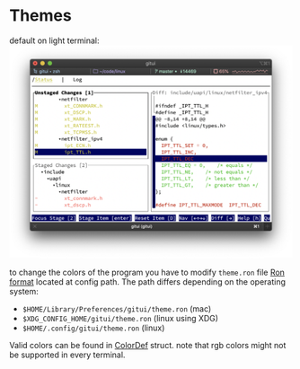 # Themes 

default on light terminal:
![](assets/light-theme.png)

to change the colors of the program you have to modify `theme.ron` file
[Ron format](https://github.com/ron-rs/ron) located at config path. The path differs depending on the operating system:

* `$HOME/Library/Preferences/gitui/theme.ron` (mac)
* `$XDG_CONFIG_HOME/gitui/theme.ron` (linux using XDG)
* `$HOME/.config/gitui/theme.ron` (linux)

Valid colors can be found in [ColorDef](./src/ui/style.rs#ColorDef) struct. note that rgb colors might not be supported 
in every terminal.
